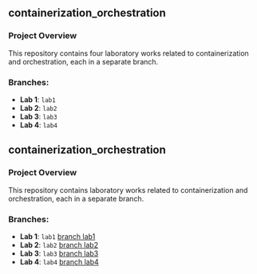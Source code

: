 ## containerization_orchestration

### Project Overview

This repository contains four laboratory works related to containerization and orchestration, each in a separate branch.

### Branches:

- **Lab 1**: `lab1`
- **Lab 2**: `lab2`
- **Lab 3**: `lab3`
- **Lab 4**: `lab4`
## containerization_orchestration

### Project Overview

This repository contains laboratory works related to containerization and orchestration, each in a separate branch.

### Branches:

- **Lab 1**: `lab1` [branch lab1 ](https://github.com/alexiv-tn65/containerization_orchestration/tree/lab1)
- **Lab 2**: `lab2` [branch lab2 ](https://github.com/alexiv-tn65/containerization_orchestration/tree/lab2)
- **Lab 3**: `lab3` [branch lab3 ](https://github.com/alexiv-tn65/containerization_orchestration/tree/lab3)
- **Lab 4**: `lab4` [branch lab4 ](https://github.com/alexiv-tn65/containerization_orchestration/tree/lab4)

